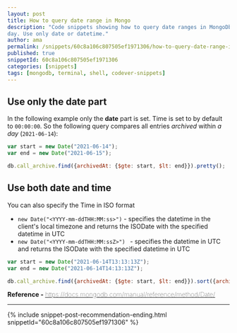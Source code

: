 ```yaml
---
layout: post
title: How to query date range in Mongo
description: "Code snippets showing how to query date ranges in MongoDb. This can work also for a specific
day. Use only date or datetime."
author: ama
permalink: /snippets/60c8a106c807505ef1971306/how-to-query-date-range-in-mongo
published: true
snippetId: 60c8a106c807505ef1971306
categories: [snippets]
tags: [mongodb, terminal, shell, codever-snippets]
---
```


## Use only the **date** part
In the following example only the **date** part is set. Time is set to by default to `00:00:00`. So the following query compares all entries _archived_ within *a day* (`2021-06-14`):

```javascript
var start = new Date("2021-06-14");
var end = new Date("2021-06-15");

db.call_archive.find({archivedAt: {$gte: start, $lt: end}}).pretty();

```

## Use both **date** and **time**

You can also specify the Time in ISO format
- `new Date("<YYYY-mm-ddTHH:MM:ss>")` - specifies the datetime in the client's local timezone and returns the ISODate with the specified datetime in UTC
- `new Date("<YYYY-mm-ddTHH:MM:ssZ>") ` - specifies the datetime in UTC and returns the ISODate with the specified datetime in UTC

```javascript
var start = new Date("2021-06-14T13:13:13Z");
var end = new Date("2021-06-14T14:13:13Z");

db.call_archive.find({archivedAt: {$gte: start, $lt: end}}).sort({archivedAt: -1}).pretty(); //sort descending
```

<span style="font-size: 0.9rem">
  <strong>Reference - </strong>
  <a href="https://docs.mongodb.com/manual/reference/method/Date/" target="_blank" style="font-weight: lighter">
     https://docs.mongodb.com/manual/reference/method/Date/
  </a>
</span>

<hr/>

 {% include snippet-post-recommendation-ending.html snippetId="60c8a106c807505ef1971306" %}
